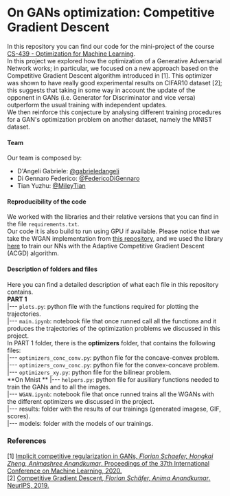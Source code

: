 # On GANs optimization: Competitive Gradient Descent  
In this repository you can find our code for the mini-project of the course [CS-439 - Optimization for Machine Learning](https://edu.epfl.ch/coursebook/en/optimization-for-machine-learning-CS-439).  
In this project we explored how the optimization of a Generative Adversarial Network works; in particular, we focused on a new approach based on the Competitive Gradient Descent algorithm introduced in [1]. This optimizer was shown to have really good experimental results on CIFAR10 dataset [2]; this suggests that taking in some way in account the update of the opponent in GANs (i.e. Generator for Discriminator and vice versa) outperform the usual training with independent updates.  
We then reinforce this conjecture by analysing different training procedures for a GAN's optimization problem on another dataset, namely the MNIST dataset.

#### Team  
Our team is composed by:  
* D'Angeli Gabriele: [@gabrieledangeli](https://github.com/gabrieledangeli)    
* Di Gennaro Federico: [@FedericoDiGennaro](https://github.com/FedericoDiGennaro)    
* Tian Yuzhu: [@MileyTian](https://github.com/MileyTian)   

#### Reproducibility of the code
We worked with the libraries and their relative versions that you can find in the file `requirements.txt`.   
Our code it is also build to run using GPU if available. Please notice that we take the WGAN implementation from [this repository](), and we used the library [here](https://github.com/devzhk/Implicit-Competitive-Regularization) to train our NNs with the Adaptive Competitive Gradient Descent (ACGD) algorithm.

#### Description of folders and files  
Here you can find a detailed description of what each file in this repository contains.  
**PART 1**  
|--- `plots.py`: python file with the functions required for plotting the trajectories.   
|--- `main.ipynb`: notebook file that once runned call all the functions and it produces the trajectories of the optimization problems we discussed in this project.  
In PART 1 folder, there is the **optimizers** folder, that contains the following files:   
|--- `optimizers_conc_conv.py`: python file for the concave-convex problem.   
|--- `optimizers_conv_conc.py`: python file for the convex-concave problem.  
|--- `optimizers_xy.py`: python file for the bilinear problem.  
**On Mnist ** 
|--- `helpers.py`: python file for ausiliary functions needed to train the GANs and to all the images.  
|--- `WGAN.ipynb`: notebook file that once runned trains all the WGANs with the different
optimizers we discussed in the project.  
|--- results: folder with the results of our trainings (generated imagese, GIF, scores).  
|--- models: folder with the models of our trainings.   

### References  
[1] [Implicit competitive regularization in GANs, *Florian Schaefer, Hongkai Zheng, Animashree Anandkumar*. Proceedings of the 37th International Conference on Machine Learning, 2020.](http://proceedings.mlr.press/v119/schaefer20a.html)  
[2] [Competitive Gradient Descent, *Florian Schäfer, Anima Anandkumar*. NeurIPS, 2019.](https://arxiv.org/abs/1905.12103)

